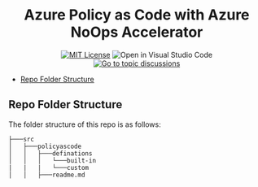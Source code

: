<!-- markdownlint-configure-file { "MD004": { "style": "consistent" } } -->
<!-- markdownlint-disable MD033 -->
<p align="center">
  <h1 align="center">Azure Policy as Code with Azure NoOps Accelerator</h1>
  <p align="center">
    <a href="LICENSE"><img src="https://img.shields.io/badge/license-MIT-orange.svg" alt="MIT License"></a>
    <img src="https://img.shields.io/badge/Open%20in-VSCode-1f425f.svg" alt="Open in Visual Studio Code"></a></br>
    <a href="https://github.com/gettek/terraform-azurerm-policy-as-code/discussions"><img src="https://img.shields.io/badge/topic-discussions-yellowgreen.svg" alt="Go to topic discussions"></a>
  </p>
</p>
<!-- markdownlint-enable MD033 -->

- [Repo Folder Structure](#repo-folder-structure)

## Repo Folder Structure

The folder structure of this repo is as follows:

```text 
├───src
│   ├───policyascode
│   │   ├───definations
│   │   │   └───built-in
|   |   |   └───custom
│   │   ├───readme.md
```
